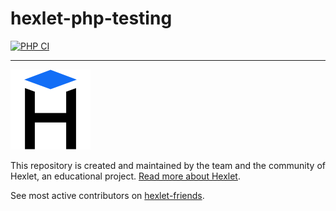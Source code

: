 # hexlet-php-testing

[![PHP CI](https://github.com/hexlet-components/hexlet-php-testing/actions/workflows/workflow.yml/badge.svg)](https://github.com/hexlet-components/hexlet-php-testing/actions/workflows/workflow.yml)

---

[![Hexlet Ltd. logo](https://raw.githubusercontent.com/Hexlet/assets/master/images/hexlet_logo128.png)](https://hexlet.io/pages/about?utm_source=github&utm_medium=link&utm_campaign=hexlet-php-testing)

This repository is created and maintained by the team and the community of Hexlet, an educational project. [Read more about Hexlet](https://hexlet.io/pages/about?utm_source=github&utm_medium=link&utm_campaign=hexlet-php-testing).

See most active contributors on [hexlet-friends](https://friends.hexlet.io/).
